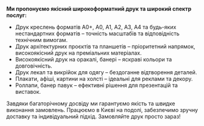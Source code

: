 **Ми пропонуємо якісний широкоформатний друк та широкий спектр послуг:**
* Друк креслень форматів А0+, А0, А1, А2, А3, А4 та будь-яких нестандартних форматів – точність масштабів та відповідність технічним вимогам.
* Друк архітектурних проєктів та планшетів – пріоритетний напрямок, високоякісний друк на преміальних матеріалах.
* Високоякісний друк на оракалі, банері – яскраві кольори та довговічність.
* Друк лекал та викрійок для одягу – бездоганне відтворення деталей.
* Плакати, афіші, картини на холсті – ідеальні для реклами та декору.
* Роллапи, банер павук – ефективні рішення для презентацій та виставок.

Завдяки багаторічному досвіду ми гарантуємо якість та швидке виконання замовлень. Працюємо в Києві на подолі, забезпечимо зручну доставку та індивідуальний підхід.
Замовляйте друк просто зараз!